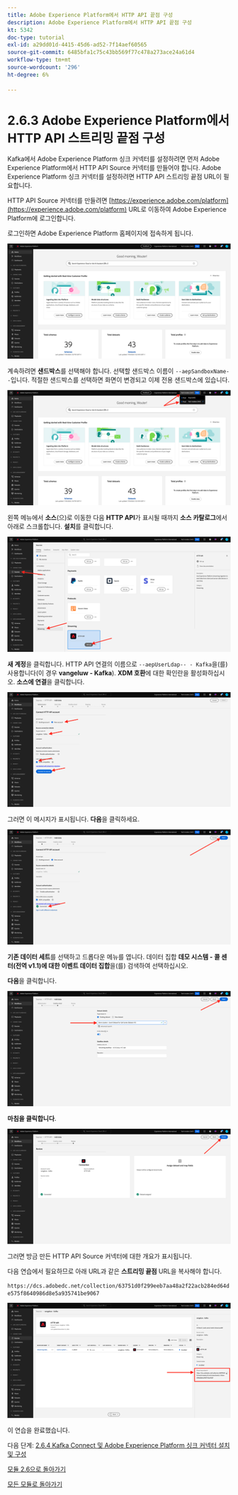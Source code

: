 ```yaml
---
title: Adobe Experience Platform에서 HTTP API 끝점 구성
description: Adobe Experience Platform에서 HTTP API 끝점 구성
kt: 5342
doc-type: tutorial
exl-id: a29dd01d-4415-45d6-ad52-7f14aef60565
source-git-commit: 6485bfa1c75c43bb569f77c478a273ace24a61d4
workflow-type: tm+mt
source-wordcount: '296'
ht-degree: 6%

---
```


# 2.6.3 Adobe Experience Platform에서 HTTP API 스트리밍 끝점 구성

Kafka에서 Adobe Experience Platform 싱크 커넥터를 설정하려면 먼저 Adobe Experience Platform에서 HTTP API Source 커넥터를 만들어야 합니다. Adobe Experience Platform 싱크 커넥터를 설정하려면 HTTP API 스트리밍 끝점 URL이 필요합니다.

HTTP API Source 커넥터를 만들려면 [https://experience.adobe.com/platform](https://experience.adobe.com/platform) URL로 이동하여 Adobe Experience Platform에 로그인합니다.

로그인하면 Adobe Experience Platform 홈페이지에 접속하게 됩니다.

![데이터 수집](./../../../modules/datacollection/module1.2/images/home.png)

계속하려면 **샌드박스**&#x200B;를 선택해야 합니다. 선택할 샌드박스 이름이 ``--aepSandboxName--``입니다. 적절한 샌드박스를 선택하면 화면이 변경되고 이제 전용 샌드박스에 있습니다.

![데이터 수집](./../../../modules/datacollection/module1.2/images/sb1.png)

왼쪽 메뉴에서 **소스**(으)로 이동한 다음 **HTTP API**&#x200B;가 표시될 때까지 **소스 카탈로그**&#x200B;에서 아래로 스크롤합니다. **설치**&#x200B;를 클릭합니다.

![데이터 수집](./images/kaep1.png)

**새 계정**&#x200B;을 클릭합니다. HTTP API 연결의 이름으로 `--aepUserLdap-- - Kafka`을(를) 사용합니다(이 경우 **vangeluw - Kafka**). **XDM 호환**&#x200B;에 대한 확인란을 활성화하십시오. **소스에 연결**&#x200B;을 클릭합니다.

![데이터 수집](./images/kaep2.png)

그러면 이 메시지가 표시됩니다. **다음**&#x200B;을 클릭하세요.

![데이터 수집](./images/kaep3.png)

**기존 데이터 세트**&#x200B;를 선택하고 드롭다운 메뉴를 엽니다. 데이터 집합 **데모 시스템 - 콜 센터(전역 v1.1)에 대한 이벤트 데이터 집합**&#x200B;을(를) 검색하여 선택하십시오.

**다음**&#x200B;을 클릭합니다.

![데이터 수집](./images/kaep4.png)

**마침을 클릭합니다**.

![데이터 수집](./images/kaep8.png)

그러면 방금 만든 HTTP API Source 커넥터에 대한 개요가 표시됩니다.

다음 연습에서 필요하므로 아래 URL과 같은 **스트리밍 끝점** URL을 복사해야 합니다.

`https://dcs.adobedc.net/collection/63751d0f299eeb7aa48a2f22acb284ed64de575f8640986d8e5a935741be9067`

![데이터 수집](./images/kaep9.png)

이 연습을 완료했습니다.

다음 단계: [2.6.4 Kafka Connect 및 Adobe Experience Platform 싱크 커넥터 설치 및 구성](./ex4.md)

[모듈 2.6으로 돌아가기](./aep-apache-kafka.md)

[모든 모듈로 돌아가기](../../../overview.md)
